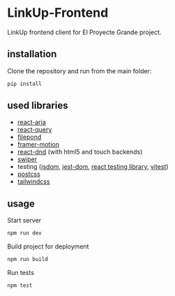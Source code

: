 # LinkUp-Frontend

LinkUp frontend client for El Proyecte Grande project.

## installation

Clone the repository and run from the main folder:

```bash
pip install
```

## used libraries

- [react-aria](https://react-spectrum.adobe.com/react-aria/)
- [react-query](https://tanstack.com/query/v3/)
- [filepond](https://pqina.nl/filepond/)
- [framer-motion](https://www.framer.com/?utm_source=motion-readme)
- [react-dnd](https://react-dnd.github.io/react-dnd/about) (with html5 and touch backends)
- [swiper](https://swiperjs.com/react)
- testing ([jsdom](https://github.com/jsdom/jsdom#readme), [jest-dom](https://github.com/testing-library/jest-dom#readme), [react testing library](https://github.com/testing-library/react-testing-library#readme), [vitest](https://vitest.dev/))
- [postcss](https://postcss.org/)
- [tailwindcss](https://tailwindcss.com/)

## usage

Start server

```bash
npm run dev
```

Build project for deployment

```bash
npm run build
```

Run tests

```bash
npm test
```
